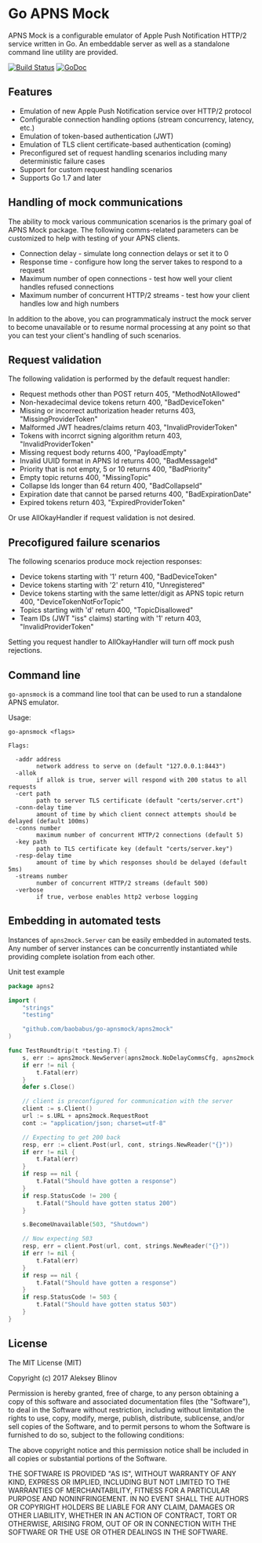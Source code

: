 # Go APNS Mock

APNS Mock is a configurable emulator of Apple Push Notification HTTP/2 service written in Go.
An embeddable server as well as a standalone command line utility are provided.

[![Build Status](https://travis-ci.org/baobabus/go-apnsmock.svg?branch=master)](https://travis-ci.org/baobabus/go-apnsmock)
[![GoDoc](https://godoc.org/github.com/baobabus/go-apnsmock/apns2mock?status.svg)](https://godoc.org/github.com/baobabus/go-apnsmock/apns2mock)

## Features

- Emulation of new Apple Push Notification service over HTTP/2 protocol
- Configurable connection handling options (stream concurrency, latency, etc.)
- Emulation of token-based authentication (JWT)
- Emulation of TLS client certificate-based authentication (coming)
- Preconfigured set of request handling scenarios including many deterministic failure cases
- Support for custom request handling scenarios
- Supports Go 1.7 and later

## Handling of mock communications

The ability to mock various communication scenarios is the primary goal of APNS Mock package.
The following comms-related parameters can be customized to help with testing of your APNS clients.

- Connection delay - simulate long connection delays or set it to 0
- Response time - configure how long the server takes to respond to a request
- Maximum number of open connections - test how well your client handles refused connections
- Maximum number of concurrent HTTP/2 streams - test how your client handles low and high numbers

In addition to the above, you can programmaticaly instruct the mock server to become unavailable
or to resume normal processing at any point so that you can test your client's handling of such scenarios.


## Request validation

The following validation is performed by the default request handler:

- Request methods other than POST return 405, "MethodNotAllowed"
- Non-hexadecimal device tokens return 400, "BadDeviceToken"
- Missing or incorrect authorization header returns 403, "MissingProviderToken"
- Malformed JWT headres/claims return 403, "InvalidProviderToken"
- Tokens with incorrct signing algorithm return 403, "InvalidProviderToken"
- Missing request body returns 400, "PayloadEmpty"
- Invalid UUID format in APNS Id returns 400, "BadMessageId"
- Priority that is not empty, 5 or 10 returns 400, "BadPriority"
- Empty topic returns 400, "MissingTopic"
- Collapse Ids longer than 64 return 400, "BadCollapseId"
- Expiration date that cannot be parsed returns 400, "BadExpirationDate"
- Expired tokens return 403, "ExpiredProviderToken"

Or use AllOkayHandler if request validation is not desired. 

## Precofigured failure scenarios

The following scenarios produce mock rejection responses:

- Device tokens starting with '1' return 400, "BadDeviceToken"
- Device tokens starting with '2' return 410, "Unregistered"
- Device tokens starting with the same letter/digit as APNS topic return 400, "DeviceTokenNotForTopic"
- Topics starting with 'd' return 400, "TopicDisallowed"
- Team IDs (JWT "iss" claims) starting with '1' return 403, "InvalidProviderToken"

Setting you request handler to AllOkayHandler will turn off mock push rejections. 


## Command line

`go-apnsmock` is a command line tool that can be used to run a standalone APNS emulator.

Usage:

```
go-apnsmock <flags>

Flags:

  -addr address
    	network address to serve on (default "127.0.0.1:8443")
  -allok
    	if allok is true, server will respond with 200 status to all requests
  -cert path
    	path to server TLS certificate (default "certs/server.crt")
  -conn-delay time
    	amount of time by which client connect attempts should be delayed (default 100ms)
  -conns number
    	maximum number of concurrent HTTP/2 connections (default 5)
  -key path
    	path to TLS certificate key (default "certs/server.key")
  -resp-delay time
    	amount of time by which responses should be delayed (default 5ms)
  -streams number
    	number of concurrent HTTP/2 streams (default 500)
  -verbose
    	if true, verbose enables http2 verbose logging
```

## Embedding in automated tests

Instances of `apns2mock.Server` can be easily embedded in automated tests.
Any number of server instances can be concurrently instantiated while providing complete isolation from each other.

Unit test example

```go
package apns2

import (
	"strings"
	"testing"

	"github.com/baobabus/go-apnsmock/apns2mock"
)

func TestRoundtrip(t *testing.T) {
	s, err := apns2mock.NewServer(apns2mock.NoDelayCommsCfg, apns2mock.AllOkayHandler, apns2mock.AutoCert, apns2mock.AutoKey)
	if err != nil {
		t.Fatal(err)
	}
	defer s.Close()

	// client is preconfigured for communication with the server
	client := s.Client()
	url := s.URL + apns2mock.RequestRoot
	cont := "application/json; charset=utf-8"

	// Expecting to get 200 back
	resp, err := client.Post(url, cont, strings.NewReader("{}"))
	if err != nil {
		t.Fatal(err)
	}
	if resp == nil {
		t.Fatal("Should have gotten a response")
	}
	if resp.StatusCode != 200 {
		t.Fatal("Should have gotten status 200")
	}

	s.BecomeUnavailable(503, "Shutdown")

	// Now expecting 503
	resp, err = client.Post(url, cont, strings.NewReader("{}"))
	if err != nil {
		t.Fatal(err)
	}
	if resp == nil {
		t.Fatal("Should have gotten a response")
	}
	if resp.StatusCode != 503 {
		t.Fatal("Should have gotten status 503")
	}
}
```

## License

The MIT License (MIT)

Copyright (c) 2017 Aleksey Blinov

Permission is hereby granted, free of charge, to any person obtaining a copy
of this software and associated documentation files (the "Software"), to deal
in the Software without restriction, including without limitation the rights
to use, copy, modify, merge, publish, distribute, sublicense, and/or sell
copies of the Software, and to permit persons to whom the Software is
furnished to do so, subject to the following conditions:

The above copyright notice and this permission notice shall be included in all
copies or substantial portions of the Software.

THE SOFTWARE IS PROVIDED "AS IS", WITHOUT WARRANTY OF ANY KIND, EXPRESS OR
IMPLIED, INCLUDING BUT NOT LIMITED TO THE WARRANTIES OF MERCHANTABILITY,
FITNESS FOR A PARTICULAR PURPOSE AND NONINFRINGEMENT. IN NO EVENT SHALL THE
AUTHORS OR COPYRIGHT HOLDERS BE LIABLE FOR ANY CLAIM, DAMAGES OR OTHER
LIABILITY, WHETHER IN AN ACTION OF CONTRACT, TORT OR OTHERWISE, ARISING FROM,
OUT OF OR IN CONNECTION WITH THE SOFTWARE OR THE USE OR OTHER DEALINGS IN THE
SOFTWARE.
